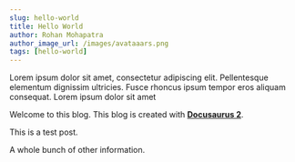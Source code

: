```yaml
---
slug: hello-world
title: Hello World
author: Rohan Mohapatra
author_image_url: /images/avataaars.png
tags: [hello-world]
---
```


Lorem ipsum dolor sit amet, consectetur adipiscing elit. Pellentesque elementum dignissim ultricies. Fusce rhoncus ipsum tempor eros aliquam consequat. Lorem ipsum dolor sit amet

Welcome to this blog. This blog is created with [**Docusaurus 2**](https://docusaurus.io/).

<!--truncate-->

This is a test post.

A whole bunch of other information.
